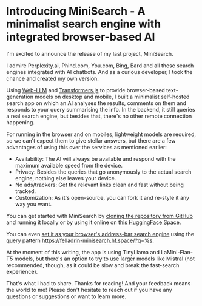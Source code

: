 # Introducing MiniSearch - A minimalist search engine with integrated browser-based AI

I'm excited to announce the release of my last project, MiniSearch.

I admire Perplexity.ai, Phind.com, You.com, Bing, Bard and all these search engines integrated with AI chatbots. And as a curious developer, I took the chance and created my own version.

Using [Web-LLM](https://webllm.mlc.ai/) and [Transformers.js](https://huggingface.co/docs/transformers.js) to provide browser-based text-generation models on desktop and mobile, I built a minimalist self-hosted search app on which an AI analyses the results, comments on them and responds to your query summarising the info. In the backend, it still queries a real search engine, but besides that, there's no other remote connection happening.

For running in the browser and on mobiles, lightweight models are required, so we can't expect them to give stellar answers, but there are a few advantages of using this over the services as mentioned earlier:

- Availability: The AI will always be available and respond with the maximum available speed from the device.
- Privacy: Besides the queries that go anonymously to the actual search engine, nothing else leaves your device.
- No ads/trackers: Get the relevant links clean and fast without being tracked.
- Customization: As it's open-source, you can fork it and re-style it any way you want.

You can get started with MiniSearch by [cloning the repository from GitHub](https://github.com/felladrin/MiniSearch) and running it locally or by using it online on [this HuggingFace Space](https://felladrin-minisearch.hf.space/).

You can even [set it as your browser's address-bar search engine](https://support.google.com/chrome/answer/95426?hl=en&co=GENIE.Platform%3DDesktop) using the query pattern https://felladrin-minisearch.hf.space/?q=%s.

At the moment of this writing, the app is using TinyLlama and LaMini-Flan-T5 models, but there's an option to try to use larger models like Mistral (not recommended, though, as it could be slow and break the fast-search experience).

That's what I had to share. Thanks for reading! And your feedback means the world to me! Please don't hesitate to reach out if you have any questions or suggestions or want to learn more.
